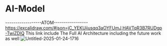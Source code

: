 # AI-Model
------------------ATOM-----------------
https://excalidraw.com/#json=jC_YEKUijusqq3aOYFUmJ,HAVTqR3B7RUDgp-TwiZDlQ
This link include The Full AI Architecture including the future work as well
![Untitled-2025-01-24-1716](https://github.com/user-attachments/assets/c8d74c0a-a2cb-4731-b804-3e7f3b9fd333)
